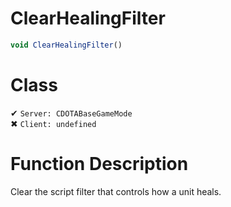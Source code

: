 # ClearHealingFilter
```js
void ClearHealingFilter()
```
# Class
✔ `Server: CDOTABaseGameMode`  
✖ `Client: undefined`  

# Function Description
Clear the script filter that controls how a unit heals.
